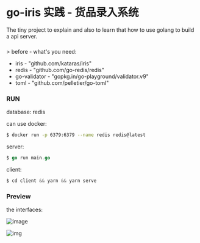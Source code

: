 # go-iris 实践 - 货品录入系统

The tiny project to explain and also to learn 
 that how to use golang to build a api server.

### 

\> before - what's you need: 

* iris  -  "github.com/kataras/iris"
* redis  -  "github.com/go-redis/redis"
* go-validator  -  "gopkg.in/go-playground/validator.v9"
* toml  -   "github.com/pelletier/go-toml"

### RUN

database:
 redis

 can use docker:

```bash
$ docker run -p 6379:6379 --name redis redis@latest
```

server:

```go
$ go run main.go
```

client: 

```javascript
$ cd client && yarn && yarn serve
```



### Preview

the interfaces:

![image](https://crsgyj.oss-cn-shanghai.aliyuncs.com/pictures/%E5%BE%AE%E4%BF%A1%E6%88%AA%E5%9B%BE_20190625024042.png?Expires=1561405603&OSSAccessKeyId=TMP.AgFMO66N34CNAFHBZM4wrhVY6yuyOEFdwvaP0bWtPmJX6Nu2i543HnWsVJb_AAAwLAIUIKnDrfagudCT2b73U1mx-O1ijncCFCn8OS6cE_We4uDyAFouTsqBFvVT&Signature=dpNaFgpJxbrti4gjAczGOmPlQa8%3D)

![img](https://crsgyj.oss-cn-shanghai.aliyuncs.com/pictures/%E5%BE%AE%E4%BF%A1%E6%88%AA%E5%9B%BE_20190625024141.png?Expires=1561405351&OSSAccessKeyId=TMP.AgFMO66N34CNAFHBZM4wrhVY6yuyOEFdwvaP0bWtPmJX6Nu2i543HnWsVJb_AAAwLAIUIKnDrfagudCT2b73U1mx-O1ijncCFCn8OS6cE_We4uDyAFouTsqBFvVT&Signature=ec9xHOpNiGEfB6TyKuuELRm%2BIWk%3D)

